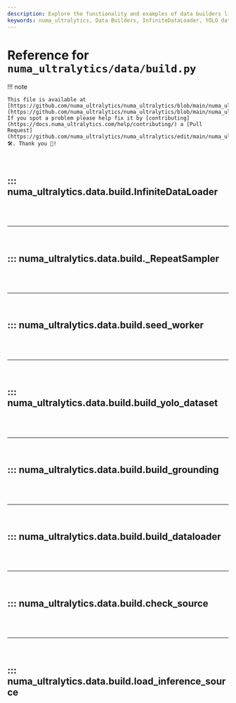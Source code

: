 ```yaml
---
description: Explore the functionality and examples of data builders like InfiniteDataLoader and various YOLO dataset builders in numa_ultralytics.
keywords: numa_ultralytics, Data Builders, InfiniteDataLoader, YOLO dataset, build.py, AI, Machine Learning
---
```


# Reference for `numa_ultralytics/data/build.py`

!!! note

    This file is available at [https://github.com/numa_ultralytics/numa_ultralytics/blob/main/numa_ultralytics/data/build.py](https://github.com/numa_ultralytics/numa_ultralytics/blob/main/numa_ultralytics/data/build.py). If you spot a problem please help fix it by [contributing](https://docs.numa_ultralytics.com/help/contributing/) a [Pull Request](https://github.com/numa_ultralytics/numa_ultralytics/edit/main/numa_ultralytics/data/build.py) 🛠️. Thank you 🙏!

<br>

## ::: numa_ultralytics.data.build.InfiniteDataLoader

<br><br><hr><br>

## ::: numa_ultralytics.data.build.\_RepeatSampler

<br><br><hr><br>

## ::: numa_ultralytics.data.build.seed_worker

<br><br><hr><br>

## ::: numa_ultralytics.data.build.build_yolo_dataset

<br><br><hr><br>

## ::: numa_ultralytics.data.build.build_grounding

<br><br><hr><br>

## ::: numa_ultralytics.data.build.build_dataloader

<br><br><hr><br>

## ::: numa_ultralytics.data.build.check_source

<br><br><hr><br>

## ::: numa_ultralytics.data.build.load_inference_source

<br><br>
